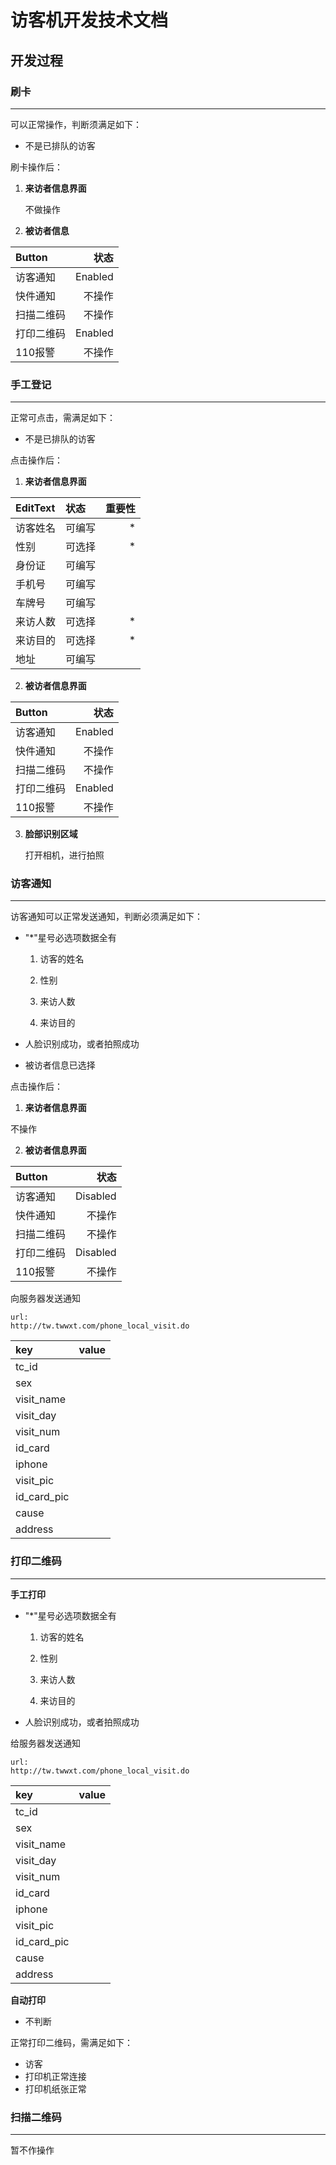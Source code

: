 # 访客机开发技术文档


## 开发过程


### 刷卡
---

可以正常操作，判断须满足如下：

- 不是已排队的访客

刷卡操作后：

1. **来访者信息界面**

   不做操作

2. **被访者信息**

|Button|状态|
|:--|--:|
| 访客通知|Enabled|
| 快件通知|不操作|
| 扫描二维码|不操作|
| 打印二维码|Enabled|
| 110报警|不操作|

### 手工登记
---

正常可点击，需满足如下：

- 不是已排队的访客

点击操作后：

1. **来访者信息界面**

| EditText| 状态 | 重要性|
|:--|:--|--:|
|  访客姓名 |可编写 | * |
| 性别|可选择| * |
| 身份证|可编写 | |
| 手机号|可编写 | |
| 车牌号| 可编写| |
|来访人数|可选择| * |
|来访目的|可选择| * |
| 地址|可编写|  |

2. **被访者信息界面**

|Button|状态|
|:--|--:|
| 访客通知|Enabled|
| 快件通知|不操作|
| 扫描二维码|不操作|
| 打印二维码|Enabled|
| 110报警|不操作|

3. **脸部识别区域**

    打开相机，进行拍照


### 访客通知
---

访客通知可以正常发送通知，判断必须满足如下：

- "*"星号必选项数据全有

  1. 访客的姓名

  2. 性别

  3. 来访人数

  4. 来访目的

- 人脸识别成功，或者拍照成功

- 被访者信息已选择

点击操作后：

1. **来访者信息界面**

不操作

2. **被访者信息界面**

|Button|状态|
|:--|--:|
| 访客通知|Disabled|
| 快件通知|不操作|
| 扫描二维码|不操作|
| 打印二维码|Disabled|
| 110报警|不操作|

向服务器发送通知

```
url:
http://tw.twwxt.com/phone_local_visit.do
```

|key|value|
|:--|--:|
|  tc_id ||
|sex||
| visit_name||
| visit_day||
| visit_num||
| id_card||
| iphone||
| visit_pic||
| id_card_pic||
| cause||
|address||



### 打印二维码
---

**手工打印**

- "*"星号必选项数据全有

  1. 访客的姓名

  2. 性别

  3. 来访人数

  4. 来访目的

- 人脸识别成功，或者拍照成功


给服务器发送通知

```
url:
http://tw.twwxt.com/phone_local_visit.do
```

|key|value|
|:--|--:|
|  tc_id ||
|sex||
| visit_name||
| visit_day||
| visit_num||
| id_card||
| iphone||
| visit_pic||
| id_card_pic||
| cause||
|address||

**自动打印**

- 不判断

正常打印二维码，需满足如下：

  - 访客
  - 打印机正常连接
  - 打印机纸张正常

### 扫描二维码
---
   暂不作操作




